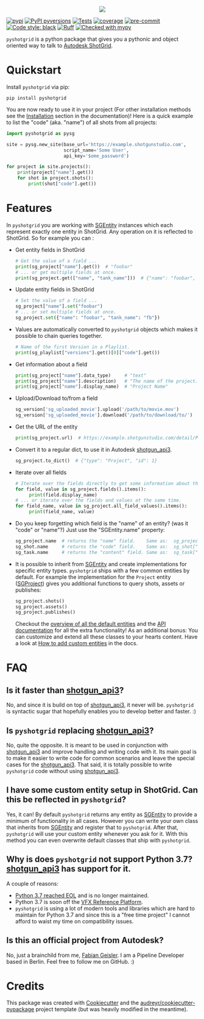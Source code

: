 <p align="center">
  <img src="https://github.com/fabiangeisler/pyshotgrid/blob/main/icons/pysg_logo.png?raw=true" />
</p>

[![pypi](https://img.shields.io/pypi/v/pyshotgrid.svg)](https://pypi.python.org/pypi/pyshotgrid)
[![PyPI pyversions](https://img.shields.io/pypi/pyversions/pyshotgrid.svg)](https://pypi.python.org/pypi/pyshotgrid/)
[![Tests](https://github.com/fabiangeisler/pyshotgrid/actions/workflows/Tests.yml/badge.svg)](https://github.com/fabiangeisler/pyshotgrid/actions/workflows/Tests.yml)
[![coverage](https://img.shields.io/badge/%20coverage-%3E95%25-%231674b1?style=flat&color=darkgreen)](https://github.com/fabiangeisler/pyshotgrid/actions/workflows/Tests.yml)
[![pre-commit](https://img.shields.io/badge/pre--commit-enabled-brightgreen?logo=pre-commit&logoColor=white)](https://github.com/pre-commit/pre-commit)
[![Code style: black](https://img.shields.io/badge/code%20style-black-000000.svg)](https://github.com/psf/black)
[![Ruff](https://img.shields.io/endpoint?url=https://raw.githubusercontent.com/astral-sh/ruff/main/assets/badge/v2.json)](https://github.com/astral-sh/ruff)
[![Checked with mypy](https://www.mypy-lang.org/static/mypy_badge.svg)](https://mypy-lang.org/)

`pyshotgrid` is a python package that gives you a pythonic and
object oriented way to talk to [Autodesk ShotGrid](https://www.autodesk.com/products/shotgrid/overview).

# Quickstart

Install `pyshotgrid` via pip:

```shell
pip install pyshotgrid
```

You are now ready to use it in your project (For other installation methods see the
[Installation](https://fabiangeisler.github.io/pyshotgrid/installation.html) section in the documentation)!
Here is a quick example to list the "code" (aka. "name") of all shots from all projects:

```python
import pyshotgrid as pysg

site = pysg.new_site(base_url='https://example.shotgunstudio.com',
                     script_name='Some User',
                     api_key='$ome_password')

for project in site.projects():
    print(project["name"].get())
    for shot in project.shots():
        print(shot["code"].get())
```

# Features

In `pyshotgrid` you are working with [SGEntity][SGEntity] instances which each represent exactly one entity
in ShotGrid. Any operation on it is reflected to ShotGrid.
So for example you can :

* Get entity fields in ShotGrid
  ```python
  # Get the value of a field ...
  print(sg_project["name"].get())  # "foobar"
  # ... or get multiple fields at once.
  print(sg_project.get(["name", "tank_name"]))  # {"name": "foobar", "tank_name": "fb"}
  ```
* Update entity fields in ShotGrid
  ```python
  # Set the value of a field ...
  sg_project["name"].set("foobar")
  # ... or set multiple fields at once.
  sg_project.set({"name": "foobar", "tank_name": "fb"})
  ```
* Values are automatically converted to `pyshotgrid` objects which makes it
  possible to chain queries together.
  ```python
  # Name of the first Version in a Playlist.
  print(sg_playlist["versions"].get()[0]["code"].get())
  ```
* Get information about a field
  ```python
  print(sg_project["name"].data_type)     # "text"
  print(sg_project["name"].description)   # "The name of the project."
  print(sg_project["name"].display_name)  # "Project Name"
  ```
* Upload/Download to/from a field
  ```python
  sg_version['sg_uploaded_movie'].upload('/path/to/movie.mov')
  sg_version['sg_uploaded_movie'].download('/path/to/download/to/')
  ```
* Get the URL of the entity
  ```python
  print(sg_project.url)  # https://example.shotgunstudio.com/detail/Project/1
  ```
* Convert it to a regular dict, to use it in Autodesk [shotgun_api3][shotgun_api3].
  ```python
  sg_project.to_dict()  # {"type": "Project", "id": 1}
  ```
* Iterate over all fields
  ```python
  # Iterate over the fields directly to get some information about them...
  for field, value in sg_project.fields().items():
       print(field.display_name)
  # ... or iterate over the fields and values at the same time.
  for field_name, value in sg_project.all_field_values().items():
       print(field_name, value)
  ```
* Do you keep forgetting which field is the "name" of an entity? (was it "code" or "name"?)
  Just use the "SGEntity.name" property:
  ```python
  sg_project.name  # returns the "name" field.    Same as:  sg_project["name"]
  sg_shot.name     # returns the "code" field.    Same as:  sg_shot["code"]
  sg_task.name     # returns the "content" field. Same as:  sg_task["content"]
  ```

* It is possible to inherit from [SGEntity][SGEntity] and create implementations for specific
  entity types. `pyshotgrid` ships with a few common entities by default. For example
  the implementation for the `Project` entity ([SGProject][SGProject]) gives you additional functions
  to query shots, assets or publishes:
  ```python
  sg_project.shots()
  sg_project.assets()
  sg_project.publishes()
  ```
  Checkout the [overview of all the default entities][Overview default entities] and the
  [API documentation][API sg_default_entities] for all the extra functionality!
  As an additional bonus: You can customize and extend all these classes to your hearts content.
  Have a look at [How to add custom entities][How to add custom entities] in the docs.

# FAQ

## Is it faster than [shotgun_api3][shotgun_api3]?
No, and since it is build on top of [shotgun_api3][shotgun_api3], it never will be.
`pyshotgrid` is syntactic sugar that hopefully enables you to develop better and faster. :)

## Is `pyshotgrid` replacing [shotgun_api3][shotgun_api3]?
No, quite the opposite. It is meant to be used in conjunction with [shotgun_api3][shotgun_api3] and
improve handling and writing code with it. Its main goal is to make it easier to write
code for common scenarios and leave the special cases for the [shotgun_api3][shotgun_api3]. That said,
it is totally possible to write `pyshotgrid` code without using [shotgun_api3][shotgun_api3].

## I have some custom entity setup in ShotGrid. Can this be reflected in `pyshotgrid`?
Yes, it can! By default `pyshotgrid` returns any entity as [SGEntity][SGEntity] to provide
a minimum of functionality in all cases. However you can write your own class
that inherits from [SGEntity][SGEntity] and register that to `pyshotgrid`. After that,
`pyshotgrid` will use your custom entity whenever you ask for it. With this method
you can even overwrite default classes that ship with `pyshotgrid`.

## Why is does `pyshotgrid` not support Python 3.7? [shotgun_api3][shotgun_api3] has support for it.
A couple of reasons:
- [Python 3.7 reached EOL](https://devguide.python.org/versions/) and is no longer maintained.
- Python 3.7 is soon off the [VFX Reference Platform](https://vfxplatform.com/).
- `pyshotgrid` is using a lot of modern tools and libraries which are hard to maintain for
  Python 3.7 and since this is a "free time project" I cannot afford to waist my time on
  compatibility issues.

## Is this an official project from Autodesk?
No, just a brainchild from me, [Fabian Geisler](https://github.com/fabiangeisler).
I am a Pipeline Developer based in Berlin.
Feel free to follow me on GitHub. :)

# Credits

This package was created with [Cookiecutter](https://github.com/audreyr/cookiecutter) and
the [audreyr/cookiecutter-pypackage](https://github.com/audreyr/cookiecutter-pypackage) project template
(but was heavily modified in the meantime).

[SGEntity]: https://fabiangeisler.github.io/pyshotgrid/modules/core.html#pyshotgrid.core.SGEntity
[SGProject]: https://fabiangeisler.github.io/pyshotgrid/modules/sg_default_entities.html#pyshotgrid.sg_default_entities.SGProject
[Overview default entities]: https://fabiangeisler.github.io/pyshotgrid/default_entities_overview.html
[API sg_default_entities]: https://fabiangeisler.github.io/pyshotgrid/modules/sg_default_entities.html
[How to add custom entities]: https://fabiangeisler.github.io/pyshotgrid/how_to_add_custom_entities.html
[shotgun_api3]: https://github.com/shotgunsoftware/python-api
